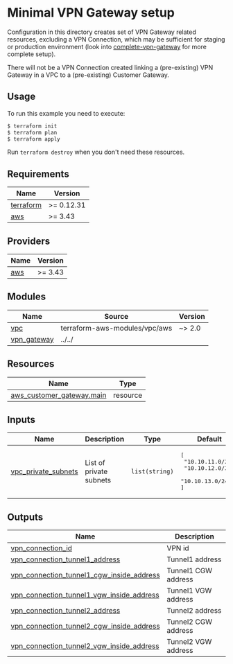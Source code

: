 # Minimal VPN Gateway setup

Configuration in this directory creates set of VPN Gateway related resources, excluding a VPN Connection, which may be sufficient for staging or production environment (look into [complete-vpn-gateway](../complete-vpn-gateway) for more complete setup).

There will not be a VPN Connection created linking a (pre-existing) VPN Gateway in a VPC to a (pre-existing) Customer Gateway.

## Usage

To run this example you need to execute:

```bash
$ terraform init
$ terraform plan
$ terraform apply
```

Run `terraform destroy` when you don't need these resources.

<!-- BEGINNING OF PRE-COMMIT-TERRAFORM DOCS HOOK -->
## Requirements

| Name | Version |
|------|---------|
| <a name="requirement_terraform"></a> [terraform](#requirement\_terraform) | >= 0.12.31 |
| <a name="requirement_aws"></a> [aws](#requirement\_aws) | >= 3.43 |

## Providers

| Name | Version |
|------|---------|
| <a name="provider_aws"></a> [aws](#provider\_aws) | >= 3.43 |

## Modules

| Name | Source | Version |
|------|--------|---------|
| <a name="module_vpc"></a> [vpc](#module\_vpc) | terraform-aws-modules/vpc/aws | ~> 2.0 |
| <a name="module_vpn_gateway"></a> [vpn\_gateway](#module\_vpn\_gateway) | ../../ |  |

## Resources

| Name | Type |
|------|------|
| [aws_customer_gateway.main](https://registry.terraform.io/providers/hashicorp/aws/latest/docs/resources/customer_gateway) | resource |

## Inputs

| Name | Description | Type | Default | Required |
|------|-------------|------|---------|:--------:|
| <a name="input_vpc_private_subnets"></a> [vpc\_private\_subnets](#input\_vpc\_private\_subnets) | List of private subnets | `list(string)` | <pre>[<br>  "10.10.11.0/24",<br>  "10.10.12.0/24",<br>  "10.10.13.0/24"<br>]</pre> | no |

## Outputs

| Name | Description |
|------|-------------|
| <a name="output_vpn_connection_id"></a> [vpn\_connection\_id](#output\_vpn\_connection\_id) | VPN id |
| <a name="output_vpn_connection_tunnel1_address"></a> [vpn\_connection\_tunnel1\_address](#output\_vpn\_connection\_tunnel1\_address) | Tunnel1 address |
| <a name="output_vpn_connection_tunnel1_cgw_inside_address"></a> [vpn\_connection\_tunnel1\_cgw\_inside\_address](#output\_vpn\_connection\_tunnel1\_cgw\_inside\_address) | Tunnel1 CGW address |
| <a name="output_vpn_connection_tunnel1_vgw_inside_address"></a> [vpn\_connection\_tunnel1\_vgw\_inside\_address](#output\_vpn\_connection\_tunnel1\_vgw\_inside\_address) | Tunnel1 VGW address |
| <a name="output_vpn_connection_tunnel2_address"></a> [vpn\_connection\_tunnel2\_address](#output\_vpn\_connection\_tunnel2\_address) | Tunnel2 address |
| <a name="output_vpn_connection_tunnel2_cgw_inside_address"></a> [vpn\_connection\_tunnel2\_cgw\_inside\_address](#output\_vpn\_connection\_tunnel2\_cgw\_inside\_address) | Tunnel2 CGW address |
| <a name="output_vpn_connection_tunnel2_vgw_inside_address"></a> [vpn\_connection\_tunnel2\_vgw\_inside\_address](#output\_vpn\_connection\_tunnel2\_vgw\_inside\_address) | Tunnel2 VGW address |
<!-- END OF PRE-COMMIT-TERRAFORM DOCS HOOK -->